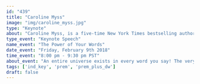 ```yaml
---
id: "439"
title: "Caroline Myss"
image: "img/caroline_myss.jpg"
type: "Keynote"
about: "Caroline Myss, is a five-time New York Times bestselling author and internationally renowned speaker in the fields of human consciousness, spirituality and mysticism, health, energy medicine, and the science of medical intuition. Caroline established her own educational institute in 2003, CMED (Caroline Myss Education), which offers a diverse array of programs devoted to personal development and draws students from all over the world. In addition to hosting a weekly radio show on the Hay House network, Caroline maintains a rigorous international workshop and lecture schedule."
type_event: "Keynote Speech"
name_event: "The Power of Your Words"
date_event: "Friday, February 9th 2018"
time_event: "8:00 pm - 9:30 pm PST"
about_event: "An entire universe exists in every word you say! The very essence of what it means to become a conscious person begins with examining the content of your vocabulary and its power to shape, define, and order your inner and outer universe. Words are power. We “give our word” to someone as a way of sealing a bond. Breaking our “word” represents the shattering of a commitment and can devastate a relationship forever. Words are the creative tools through which you form the stories you tell yourself about every experience in your life."
tags: ['ind_key', 'prem', 'prem_plus_dw']
draft: false
---
```



